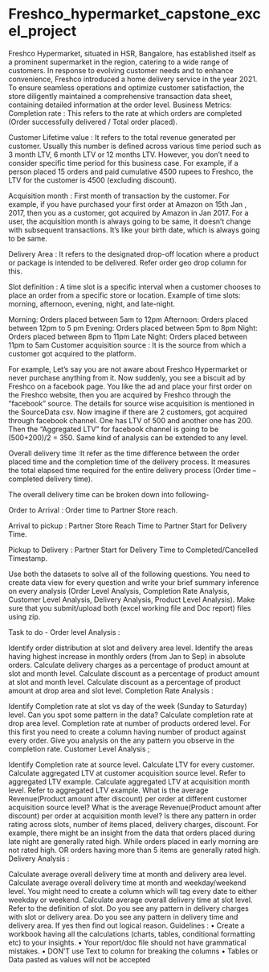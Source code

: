 # Freshco_hypermarket_capstone_excel_project
Freshco Hypermarket, situated in HSR, Bangalore, has established itself as a prominent supermarket in the region, catering to a wide range of customers. In response to evolving customer needs and to enhance convenience, Freshco introduced a home delivery service in the year 2021. To ensure seamless operations and optimize customer satisfaction, the store diligently maintained a comprehensive transaction data sheet, containing detailed information at the order level. Business Metrics: Completion rate : This refers to the rate at which orders are completed (Order successfully delivered / Total order placed).

Customer Lifetime value : It refers to the total revenue generated per customer. Usually this number is defined across various time period such as 3 month LTV, 6 month LTV or 12 months LTV. However, you don’t need to consider specific time period for this business case. For example, if a person placed 15 orders and paid cumulative 4500 rupees to Freshco, the LTV for the customer is 4500 (excluding discount).

Acquisition month : First month of transaction by the customer. For example, if you have purchased your first order at Amazon on 15th Jan , 2017, then you as a customer, got acquired by Amazon in Jan 2017. For a user, the acquisition month is always going to be same, it doesn’t change with subsequent transactions. It’s like your birth date, which is always going to be same.

Delivery Area : It refers to the designated drop-off location where a product or package is intended to be delivered. Refer order geo drop column for this.

Slot definition : A time slot is a specific interval when a customer chooses to place an order from a specific store or location. Example of time slots: morning, afternoon, evening, night, and late-night.

Morning: Orders placed between 5am to 12pm Afternoon: Orders placed between 12pm to 5 pm Evening: Orders placed between 5pm to 8pm Night: Orders placed between 8pm to 11pm Late Night: Orders placed between 11pm to 5am Customer acquisition source : It is the source from which a customer got acquired to the platform.

For example, Let’s say you are not aware about Freshco Hypermarket or never purchase anything from it. Now suddenly, you see a biscuit ad by Freshco on a facebook page. You like the ad and place your first order on the Freshco website, then you are acquired by Freshco through the “facebook” source. The details for source wise acquisition is mentioned in the SourceData csv. Now imagine if there are 2 customers, got acquired through facebook channel. One has LTV of 500 and another one has 200. Then the “Aggregated LTV” for facebook channel is going to be (500+200)/2 = 350. Same kind of analysis can be extended to any level.

Overall delivery time :It refer as the time difference between the order placed time and the completion time of the delivery process. It measures the total elapsed time required for the entire delivery process (Order time – completed delivery time).

The overall delivery time can be broken down into following-

Order to Arrival : Order time to Partner Store reach.

Arrival to pickup : Partner Store Reach Time to Partner Start for Delivery Time.

Pickup to Delivery : Partner Start for Delivery Time to Completed/Cancelled Timestamp.

Use both the datasets to solve all of the following questions. You need to create data view for every question and write your brief summary inference on every analysis (Order Level Analysis, Completion Rate Analysis, Customer Level Analysis, Delivery Analysis, Product Level Analysis). Make sure that you submit/upload both (excel working file and Doc report) files using zip.

Task to do - Order level Analysis :

Identify order distribution at slot and delivery area level.
Identify the areas having highest increase in monthly orders (from Jan to Sep) in absolute orders.
Calculate delivery charges as a percentage of product amount at slot and month level.
Calculate discount as a percentage of product amount at slot and month level.
Calculate discount as a percentage of product amount at drop area and slot level.
Completion Rate Analysis :

Identify Completion rate at slot vs day of the week (Sunday to Saturday) level. Can you spot some pattern in the data?
Calculate completion rate at drop area level.
Completion rate at number of products ordered level. For this first you need to create a column having number of product against every order.
Give you analysis on the any pattern you observe in the completion rate.
Customer Level Analysis ;

Identify Completion rate at source level.
Calculate LTV for every customer.
Calculate aggregated LTV at customer acquisition source level. Refer to aggregated LTV example.
Calculate aggregated LTV at acquisition month level. Refer to aggregated LTV example.
What is the average Revenue(Product amount after discount) per order at different customer acquisition source level?
What is the average Revenue(Product amount after discount) per order at acquisition month level?
Is there any pattern in order rating across slots, number of items placed, delivery charges, discount. For example, there might be an insight from the data that orders placed during late night are generally rated high. While orders placed in early morning are not rated high. OR orders having more than 5 items are generally rated high.
Delivery Analysis :

Calculate average overall delivery time at month and delivery area level.
Calculate average overall delivery time at month and weekday/weekend level. You might need to create a column which will tag every date to either weekday or weekend.
Calculate average overall delivery time at slot level. Refer to the definition of slot.
Do you see any pattern in delivery charges with slot or delivery area.
Do you see any pattern in delivery time and delivery area. If yes then find out logical reason.
Guidelines : • Create a workbook having all the calculations (charts, tables, conditional formatting etc) to your insights. • Your report/doc file should not have grammatical mistakes. • DON’T use Text to column for breaking the columns • Tables or Data pasted as values will not be accepted
